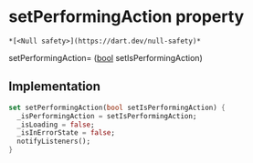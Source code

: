 


# setPerformingAction property




    *[<Null safety>](https://dart.dev/null-safety)*





setPerformingAction=
([bool](https://api.flutter.dev/flutter/dart-core/bool-class.html) setIsPerformingAction)  







## Implementation

```dart
set setPerformingAction(bool setIsPerformingAction) {
  _isPerformingAction = setIsPerformingAction;
  _isLoading = false;
  _isInErrorState = false;
  notifyListeners();
}
```







